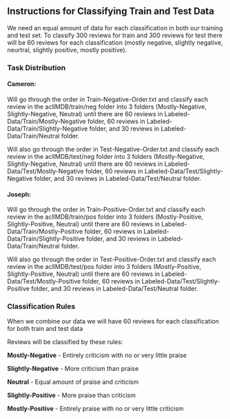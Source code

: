 ## Instructions for Classifying Train and Test Data
We need an equal amount of data for each classification in both our training and test set.
To classify 300 reviews for train and 300 reviews for test there will be
60 reviews for each classification (mostly negative, slightly negative, neurtral, slightly positive, mostly positive).

### Task Distribution
#### Cameron:
Will go through the order in Train-Negative-Order.txt and classify each review in the aclIMDB/train/neg folder into 3 folders (Mostly-Negative, Slightly-Negative, Neutral)
until there are 60 reviews in Labeled-Data/Train/Mostly-Negative folder, 60 reviews in Labeled-Data/Train/Slightly-Negative folder, and 30 reviews in Labeled-Data/Train/Neutral folder.

Will also go through the order in Test-Negative-Order.txt and classify each review in the aclIMDB/test/neg folder into 3 folders (Mostly-Negative, Slightly-Negative, Neutral)
until there are 60 reviews in Labeled-Data/Test/Mostly-Negative folder, 60 reviews in Labeled-Data/Test/Slightly-Negative folder, and 30 reviews in Labeled-Data/Test/Neutral folder.

#### Joseph:
Will go through the order in Train-Positive-Order.txt and classify each review in the aclIMDB/train/pos folder into 3 folders (Mostly-Positive, Slightly-Positive, Neutral)
until there are 60 reviews in Labeled-Data/Train/Mostly-Positive folder, 60 reviews in Labeled-Data/Train/Slightly-Positive folder, and 30 reviews in Labeled-Data/Train/Neutral folder.

Will also go through the order in Test-Positive-Order.txt and classify each review in the aclIMDB/test/pos folder into 3 folders (Mostly-Positive, Slightly-Positive, Neutral)
until there are 60 reviews in Labeled-Data/Test/Mostly-Positive folder, 60 reviews in Labeled-Data/Test/Slightly-Positive folder, and 30 reviews in Labeled-Data/Test/Neutral folder.

### Classification Rules
When we combine our data we will have 60 reviews for each classification for both train and test data

Reviews will be classified by these rules:

**Mostly-Negative**		- Entirely criticism with no or very little praise

**Slightly-Negative**	- More criticism than praise

**Neutral**				- Equal amount of praise and criticism

**Slightly-Positive**	- More praise than criticism

**Mostly-Positive**		- Entirely praise with no or very little criticism
